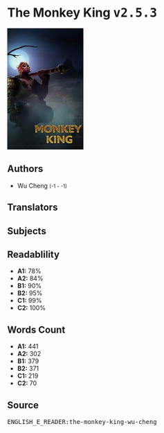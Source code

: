 # The Monkey King <kbd>v2.5.3</kbd>

![](./cover.medium.jpg "")

## Authors


 - Wu Cheng <small>(-1 - -1)</small>

## Translators



## Subjects



## Readablility


 - **A1:** 78%
 - **A2:** 84%
 - **B1:** 90%
 - **B2:** 95%
 - **C1:** 99%
 - **C2:** 100%

## Words Count


 - **A1:** 441
 - **A2:** 302
 - **B1:** 379
 - **B2:** 371
 - **C1:** 219
 - **C2:** 70

## Source


<kbd>ENGLISH_E_READER:the-monkey-king-wu-cheng</kbd>
